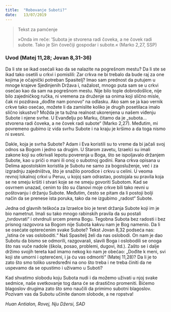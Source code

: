 ```yaml
---
title:  "Robovanje Suboti?"
date:   13/07/2019
---
```


><p>Tekst za pamćenje</p>
> »Onda im reče: ’Subota je stvorena radi čoveka, a ne čovek radi subote. Tako je Sin čovečiji gospodar i subote.« (Marko 2,27, SSP)

### Uvod (Matej 11,28; Jovan 8,31-36)

Da li ste se ikad osećali kao da se nalazite na pogrešnom mestu? Da li ste se ikad tako osetili u crkvi i pomislili: Zar crkva ne bi trebalo da bude raj za one kojima je očajnički potreban Spasitelj? Imao sam prednost da putujem u mnoge krajeve Sjedinjenih Država i, nažalost, mnogo puta sam se u crkvi osećao kao da sam na pogrešnom mestu. Nije bilo tople dobrodošlice, nije bilo zajedničkog ručka, ni vremena za druženje sa onima koji slično misle, čak ni pozdrava  „dođite nam ponovo“  na odlasku. Ako sam se ja kao vernik crkve tako osećao, možete li da zamislite koliko je drugih posetilaca imalo slično iskustvo? Možda je ta tužna realnost ukorenjena u našem viđenju Subote i njene svrhe. U Evanđelju po Marku, čitamo da je „subota... stvorena radi čoveka, a ne čovek radi subote“ (Marko 2,27). Međutim, mi povremeno gubimo iz vida svrhu Subote i na kraju je kršimo a da toga nismo ni svesni.

Dakle, koja je svrha Subote? Adam i Eva koristili su to vreme da bi jačali svoj odnos sa  Bogom i jedno sa drugim. U Starom zavetu, Izraelci su imali zakone koji su otkrivali lepotu poverenja u Boga, što se ispoljavalo držanjem Subote, kao u priči o mani ili onoj o subotnoj godini. Rana crkva opisana u Delima apostolskim koristila je Subotu ne samo za bogosluženje, već i za izgradnju zajedništva, što je snažilo porodice i crkvu u celini. U veoma revnoj lokalnoj crkvi u Peruu, u kojoj sam odrastao, postojala su pravila koja se ne smeju kršiti i stvari koje se ne smeju govoriti Subotom. Kad se osvrnem unazad, cenim to što su članovi moje crkve bili tako revni u poštovanju i držanju Subote. Međutim, često se pitam da li postoji bolji način da se prenese ista poruka, tako da ne izgubimo „radost“ Subote.

Jedna od glavnih teškoća za Izraelce bio je teret držanja Subote koji im je bio nametnut. Imali su tako mnogo rabinskih pravila da su postali „tvrdovrati“ i otvrdnuli srcem prema Bogu. Tegobna Subota bez radosti i bez prisnog razgovora sa Bogom nije Subota kakvu nam je Bog namenio. Da li se osećate opterećenim svake Subote? Tekst Jovan 8,32 podseća nas: „Istina će vas osloboditi.“ Naš Spasitelj želi da nas oslobodi. On nam je dao Subotu da bismo se odmorili, razgovarali, slavili Boga i oslobodili se onoga što nas vuče nadole (škola, posao, problemi, dugovi, itd.). Zašto se i dalje držimo svojih tereta kad imamo nekog ko nam je obećao: „Dođite k meni, svi koji ste umorni i opterećeni, i ja ću vas odmoriti“ (Matej 11,28)? Da li je to zato što smo toliko usredsređni na ono što treba i ne treba činiti da ne uspevamo da se opustimo i uživamo u Suboti?

Kad shvatimo slobodu koju Subota nudi i da možemo uživati u njoj svake sedmice, naše svetkovanje tog dana će se drastično promeniti. Bićemo blagoslov drugima zato što smo naučili da primimo subotni blagoslov. Pozivam vas da Subotu učinite danom slobode, a ne ropstva!

*Huan Antialon, Rovej, Nju Džersi, SAD*
